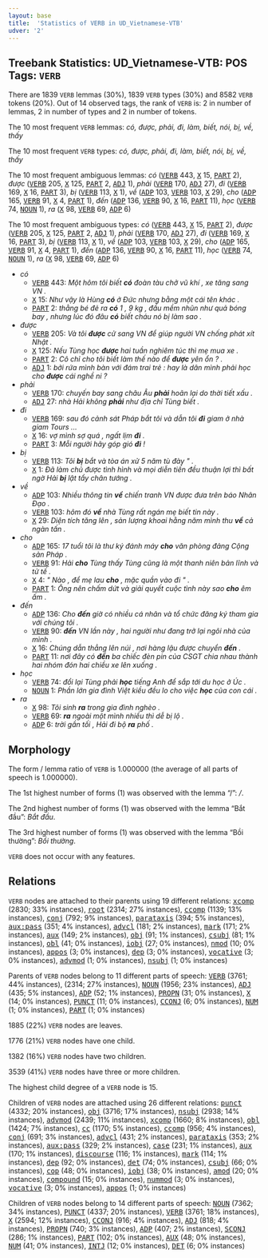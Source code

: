 ```yaml
---
layout: base
title:  'Statistics of VERB in UD_Vietnamese-VTB'
udver: '2'
---
```


## Treebank Statistics: UD_Vietnamese-VTB: POS Tags: `VERB`

There are 1839 `VERB` lemmas (30%), 1839 `VERB` types (30%) and 8582 `VERB` tokens (20%).
Out of 14 observed tags, the rank of `VERB` is: 2 in number of lemmas, 2 in number of types and 2 in number of tokens.

The 10 most frequent `VERB` lemmas: <em>có, được, phải, đi, làm, biết, nói, bị, về, thấy</em>

The 10 most frequent `VERB` types:  <em>có, được, phải, đi, làm, biết, nói, bị, về, thấy</em>

The 10 most frequent ambiguous lemmas: <em>có</em> (<tt><a href="vi_vtb-pos-VERB.html">VERB</a></tt> 443, <tt><a href="vi_vtb-pos-X.html">X</a></tt> 15, <tt><a href="vi_vtb-pos-PART.html">PART</a></tt> 2), <em>được</em> (<tt><a href="vi_vtb-pos-VERB.html">VERB</a></tt> 205, <tt><a href="vi_vtb-pos-X.html">X</a></tt> 125, <tt><a href="vi_vtb-pos-PART.html">PART</a></tt> 2, <tt><a href="vi_vtb-pos-ADJ.html">ADJ</a></tt> 1), <em>phải</em> (<tt><a href="vi_vtb-pos-VERB.html">VERB</a></tt> 170, <tt><a href="vi_vtb-pos-ADJ.html">ADJ</a></tt> 27), <em>đi</em> (<tt><a href="vi_vtb-pos-VERB.html">VERB</a></tt> 169, <tt><a href="vi_vtb-pos-X.html">X</a></tt> 16, <tt><a href="vi_vtb-pos-PART.html">PART</a></tt> 3), <em>bị</em> (<tt><a href="vi_vtb-pos-VERB.html">VERB</a></tt> 113, <tt><a href="vi_vtb-pos-X.html">X</a></tt> 1), <em>về</em> (<tt><a href="vi_vtb-pos-ADP.html">ADP</a></tt> 103, <tt><a href="vi_vtb-pos-VERB.html">VERB</a></tt> 103, <tt><a href="vi_vtb-pos-X.html">X</a></tt> 29), <em>cho</em> (<tt><a href="vi_vtb-pos-ADP.html">ADP</a></tt> 165, <tt><a href="vi_vtb-pos-VERB.html">VERB</a></tt> 91, <tt><a href="vi_vtb-pos-X.html">X</a></tt> 4, <tt><a href="vi_vtb-pos-PART.html">PART</a></tt> 1), <em>đến</em> (<tt><a href="vi_vtb-pos-ADP.html">ADP</a></tt> 136, <tt><a href="vi_vtb-pos-VERB.html">VERB</a></tt> 90, <tt><a href="vi_vtb-pos-X.html">X</a></tt> 16, <tt><a href="vi_vtb-pos-PART.html">PART</a></tt> 11), <em>học</em> (<tt><a href="vi_vtb-pos-VERB.html">VERB</a></tt> 74, <tt><a href="vi_vtb-pos-NOUN.html">NOUN</a></tt> 1), <em>ra</em> (<tt><a href="vi_vtb-pos-X.html">X</a></tt> 98, <tt><a href="vi_vtb-pos-VERB.html">VERB</a></tt> 69, <tt><a href="vi_vtb-pos-ADP.html">ADP</a></tt> 6)

The 10 most frequent ambiguous types:  <em>có</em> (<tt><a href="vi_vtb-pos-VERB.html">VERB</a></tt> 443, <tt><a href="vi_vtb-pos-X.html">X</a></tt> 15, <tt><a href="vi_vtb-pos-PART.html">PART</a></tt> 2), <em>được</em> (<tt><a href="vi_vtb-pos-VERB.html">VERB</a></tt> 205, <tt><a href="vi_vtb-pos-X.html">X</a></tt> 125, <tt><a href="vi_vtb-pos-PART.html">PART</a></tt> 2, <tt><a href="vi_vtb-pos-ADJ.html">ADJ</a></tt> 1), <em>phải</em> (<tt><a href="vi_vtb-pos-VERB.html">VERB</a></tt> 170, <tt><a href="vi_vtb-pos-ADJ.html">ADJ</a></tt> 27), <em>đi</em> (<tt><a href="vi_vtb-pos-VERB.html">VERB</a></tt> 169, <tt><a href="vi_vtb-pos-X.html">X</a></tt> 16, <tt><a href="vi_vtb-pos-PART.html">PART</a></tt> 3), <em>bị</em> (<tt><a href="vi_vtb-pos-VERB.html">VERB</a></tt> 113, <tt><a href="vi_vtb-pos-X.html">X</a></tt> 1), <em>về</em> (<tt><a href="vi_vtb-pos-ADP.html">ADP</a></tt> 103, <tt><a href="vi_vtb-pos-VERB.html">VERB</a></tt> 103, <tt><a href="vi_vtb-pos-X.html">X</a></tt> 29), <em>cho</em> (<tt><a href="vi_vtb-pos-ADP.html">ADP</a></tt> 165, <tt><a href="vi_vtb-pos-VERB.html">VERB</a></tt> 91, <tt><a href="vi_vtb-pos-X.html">X</a></tt> 4, <tt><a href="vi_vtb-pos-PART.html">PART</a></tt> 1), <em>đến</em> (<tt><a href="vi_vtb-pos-ADP.html">ADP</a></tt> 136, <tt><a href="vi_vtb-pos-VERB.html">VERB</a></tt> 90, <tt><a href="vi_vtb-pos-X.html">X</a></tt> 16, <tt><a href="vi_vtb-pos-PART.html">PART</a></tt> 11), <em>học</em> (<tt><a href="vi_vtb-pos-VERB.html">VERB</a></tt> 74, <tt><a href="vi_vtb-pos-NOUN.html">NOUN</a></tt> 1), <em>ra</em> (<tt><a href="vi_vtb-pos-X.html">X</a></tt> 98, <tt><a href="vi_vtb-pos-VERB.html">VERB</a></tt> 69, <tt><a href="vi_vtb-pos-ADP.html">ADP</a></tt> 6)


* <em>có</em>
  * <tt><a href="vi_vtb-pos-VERB.html">VERB</a></tt> 443: <em>Một hôm tôi biết <b>có</b> đoàn tàu chở vũ khí , xe tăng sang VN .</em>
  * <tt><a href="vi_vtb-pos-X.html">X</a></tt> 15: <em>Như vậy là Hùng <b>có</b> ở Đức nhưng bằng một cái tên khác .</em>
  * <tt><a href="vi_vtb-pos-PART.html">PART</a></tt> 2: <em>thằng bé đẻ ra <b>có</b> 1 , 9 kg , đầu mềm nhũn như quả bóng bay , nhưng lúc đó đâu <b>có</b> biết cháu nó bị làm sao .</em>
* <em>được</em>
  * <tt><a href="vi_vtb-pos-VERB.html">VERB</a></tt> 205: <em>Và tôi <b>được</b> cử sang VN để giúp người VN chống phát xít Nhật .</em>
  * <tt><a href="vi_vtb-pos-X.html">X</a></tt> 125: <em>Nếu Tùng học <b>được</b> hai tuần nghiêm túc thì mẹ mua xe .</em>
  * <tt><a href="vi_vtb-pos-PART.html">PART</a></tt> 2: <em>Cô chỉ cho tôi biết làm thế nào để <b>được</b> yên ổn ? .</em>
  * <tt><a href="vi_vtb-pos-ADJ.html">ADJ</a></tt> 1: <em>bởi rứa mình bàn với đám trai trẻ : hay là dân mình phải học cho <b>được</b> cái nghề ni ?</em>
* <em>phải</em>
  * <tt><a href="vi_vtb-pos-VERB.html">VERB</a></tt> 170: <em>chuyến bay sang châu Âu <b>phải</b> hoãn lại do thời tiết xấu .</em>
  * <tt><a href="vi_vtb-pos-ADJ.html">ADJ</a></tt> 27: <em>nhà Hải không <b>phải</b> như địa chỉ Tùng biết .</em>
* <em>đi</em>
  * <tt><a href="vi_vtb-pos-VERB.html">VERB</a></tt> 169: <em>sau đó cảnh sát Pháp bắt tôi và dẫn tôi <b>đi</b> giam ở nhà giam Tours ...</em>
  * <tt><a href="vi_vtb-pos-X.html">X</a></tt> 16: <em>vợ mình sợ quá , ngất lịm <b>đi</b> .</em>
  * <tt><a href="vi_vtb-pos-PART.html">PART</a></tt> 3: <em>Mỗi người hãy góp gió <b>đi</b> !</em>
* <em>bị</em>
  * <tt><a href="vi_vtb-pos-VERB.html">VERB</a></tt> 113: <em>Tôi <b>bị</b> bắt và tòa án xử 5 năm tù đày " .</em>
  * <tt><a href="vi_vtb-pos-X.html">X</a></tt> 1: <em>Đã làm chủ được tình hình và mọi diễn tiến đều thuận lợi thì bất ngờ Hải <b>bị</b> lật tẩy chân tướng .</em>
* <em>về</em>
  * <tt><a href="vi_vtb-pos-ADP.html">ADP</a></tt> 103: <em>Nhiều thông tin <b>về</b> chiến tranh VN được đưa trên báo Nhân Đạo .</em>
  * <tt><a href="vi_vtb-pos-VERB.html">VERB</a></tt> 103: <em>hôm đó <b>về</b> nhà Tùng rất ngán mẹ biết tin này .</em>
  * <tt><a href="vi_vtb-pos-X.html">X</a></tt> 29: <em>Diện tích tăng lên , sản lượng khoai hằng năm mình thu <b>về</b> cả ngàn tấn .</em>
* <em>cho</em>
  * <tt><a href="vi_vtb-pos-ADP.html">ADP</a></tt> 165: <em>17 tuổi tôi là thư ký đánh máy <b>cho</b> văn phòng đảng Cộng sản Pháp .</em>
  * <tt><a href="vi_vtb-pos-VERB.html">VERB</a></tt> 91: <em>Hải <b>cho</b> Tùng thấy Tùng cũng là một thanh niên bản lĩnh và tử tế .</em>
  * <tt><a href="vi_vtb-pos-X.html">X</a></tt> 4: <em>" Nào , để mẹ lau <b>cho</b> , mặc quần vào đi " .</em>
  * <tt><a href="vi_vtb-pos-PART.html">PART</a></tt> 1: <em>Ông nên chấm dứt và giải quyết cuộc tình này sao <b>cho</b> êm ấm .</em>
* <em>đến</em>
  * <tt><a href="vi_vtb-pos-ADP.html">ADP</a></tt> 136: <em>Cho <b>đến</b> giờ có nhiều cá nhân và tổ chức đăng ký tham gia với chúng tôi .</em>
  * <tt><a href="vi_vtb-pos-VERB.html">VERB</a></tt> 90: <em><b>đến</b> VN lần này , hai người như đang trở lại ngôi nhà của mình .</em>
  * <tt><a href="vi_vtb-pos-X.html">X</a></tt> 16: <em>Chúng dẫn thẳng lên núi , nơi hàng lậu được chuyển <b>đến</b> .</em>
  * <tt><a href="vi_vtb-pos-PART.html">PART</a></tt> 11: <em>nơi đây có <b>đến</b> ba chiếc đèn pin của CSGT chia nhau thành hai nhóm đón hai chiều xe lên xuống .</em>
* <em>học</em>
  * <tt><a href="vi_vtb-pos-VERB.html">VERB</a></tt> 74: <em>đổi lại Tùng phải <b>học</b> tiếng Anh để sắp tới du học ở Úc .</em>
  * <tt><a href="vi_vtb-pos-NOUN.html">NOUN</a></tt> 1: <em>Phần lớn gia đình Việt kiều đều lo cho việc <b>học</b> của con cái .</em>
* <em>ra</em>
  * <tt><a href="vi_vtb-pos-X.html">X</a></tt> 98: <em>Tôi sinh <b>ra</b> trong gia đình nghèo .</em>
  * <tt><a href="vi_vtb-pos-VERB.html">VERB</a></tt> 69: <em><b>ra</b> ngoài một mình nhiều thì dễ bị lộ .</em>
  * <tt><a href="vi_vtb-pos-ADP.html">ADP</a></tt> 6: <em>trời gần tối , Hải đi bộ <b>ra</b> phố .</em>

## Morphology

The form / lemma ratio of `VERB` is 1.000000 (the average of all parts of speech is 1.000000).

The 1st highest number of forms (1) was observed with the lemma “/”: <em>/</em>.

The 2nd highest number of forms (1) was observed with the lemma “Bắt đầu”: <em>Bắt đầu</em>.

The 3rd highest number of forms (1) was observed with the lemma “Bồi thường”: <em>Bồi thường</em>.

`VERB` does not occur with any features.


## Relations

`VERB` nodes are attached to their parents using 19 different relations: <tt><a href="vi_vtb-dep-xcomp.html">xcomp</a></tt> (2830; 33% instances), <tt><a href="vi_vtb-dep-root.html">root</a></tt> (2314; 27% instances), <tt><a href="vi_vtb-dep-ccomp.html">ccomp</a></tt> (1139; 13% instances), <tt><a href="vi_vtb-dep-conj.html">conj</a></tt> (792; 9% instances), <tt><a href="vi_vtb-dep-parataxis.html">parataxis</a></tt> (394; 5% instances), <tt><a href="vi_vtb-dep-aux-pass.html">aux:pass</a></tt> (351; 4% instances), <tt><a href="vi_vtb-dep-advcl.html">advcl</a></tt> (181; 2% instances), <tt><a href="vi_vtb-dep-mark.html">mark</a></tt> (171; 2% instances), <tt><a href="vi_vtb-dep-aux.html">aux</a></tt> (149; 2% instances), <tt><a href="vi_vtb-dep-obj.html">obj</a></tt> (91; 1% instances), <tt><a href="vi_vtb-dep-csubj.html">csubj</a></tt> (81; 1% instances), <tt><a href="vi_vtb-dep-obl.html">obl</a></tt> (41; 0% instances), <tt><a href="vi_vtb-dep-iobj.html">iobj</a></tt> (27; 0% instances), <tt><a href="vi_vtb-dep-nmod.html">nmod</a></tt> (10; 0% instances), <tt><a href="vi_vtb-dep-appos.html">appos</a></tt> (3; 0% instances), <tt><a href="vi_vtb-dep-dep.html">dep</a></tt> (3; 0% instances), <tt><a href="vi_vtb-dep-vocative.html">vocative</a></tt> (3; 0% instances), <tt><a href="vi_vtb-dep-advmod.html">advmod</a></tt> (1; 0% instances), <tt><a href="vi_vtb-dep-nsubj.html">nsubj</a></tt> (1; 0% instances)

Parents of `VERB` nodes belong to 11 different parts of speech: <tt><a href="vi_vtb-pos-VERB.html">VERB</a></tt> (3761; 44% instances),  (2314; 27% instances), <tt><a href="vi_vtb-pos-NOUN.html">NOUN</a></tt> (1956; 23% instances), <tt><a href="vi_vtb-pos-ADJ.html">ADJ</a></tt> (435; 5% instances), <tt><a href="vi_vtb-pos-ADP.html">ADP</a></tt> (52; 1% instances), <tt><a href="vi_vtb-pos-PROPN.html">PROPN</a></tt> (31; 0% instances), <tt><a href="vi_vtb-pos-X.html">X</a></tt> (14; 0% instances), <tt><a href="vi_vtb-pos-PUNCT.html">PUNCT</a></tt> (11; 0% instances), <tt><a href="vi_vtb-pos-CCONJ.html">CCONJ</a></tt> (6; 0% instances), <tt><a href="vi_vtb-pos-NUM.html">NUM</a></tt> (1; 0% instances), <tt><a href="vi_vtb-pos-PART.html">PART</a></tt> (1; 0% instances)

1885 (22%) `VERB` nodes are leaves.

1776 (21%) `VERB` nodes have one child.

1382 (16%) `VERB` nodes have two children.

3539 (41%) `VERB` nodes have three or more children.

The highest child degree of a `VERB` node is 15.

Children of `VERB` nodes are attached using 26 different relations: <tt><a href="vi_vtb-dep-punct.html">punct</a></tt> (4332; 20% instances), <tt><a href="vi_vtb-dep-obj.html">obj</a></tt> (3716; 17% instances), <tt><a href="vi_vtb-dep-nsubj.html">nsubj</a></tt> (2938; 14% instances), <tt><a href="vi_vtb-dep-advmod.html">advmod</a></tt> (2439; 11% instances), <tt><a href="vi_vtb-dep-xcomp.html">xcomp</a></tt> (1660; 8% instances), <tt><a href="vi_vtb-dep-obl.html">obl</a></tt> (1424; 7% instances), <tt><a href="vi_vtb-dep-cc.html">cc</a></tt> (1170; 5% instances), <tt><a href="vi_vtb-dep-ccomp.html">ccomp</a></tt> (956; 4% instances), <tt><a href="vi_vtb-dep-conj.html">conj</a></tt> (691; 3% instances), <tt><a href="vi_vtb-dep-advcl.html">advcl</a></tt> (431; 2% instances), <tt><a href="vi_vtb-dep-parataxis.html">parataxis</a></tt> (353; 2% instances), <tt><a href="vi_vtb-dep-aux-pass.html">aux:pass</a></tt> (329; 2% instances), <tt><a href="vi_vtb-dep-case.html">case</a></tt> (231; 1% instances), <tt><a href="vi_vtb-dep-aux.html">aux</a></tt> (170; 1% instances), <tt><a href="vi_vtb-dep-discourse.html">discourse</a></tt> (116; 1% instances), <tt><a href="vi_vtb-dep-mark.html">mark</a></tt> (114; 1% instances), <tt><a href="vi_vtb-dep-dep.html">dep</a></tt> (92; 0% instances), <tt><a href="vi_vtb-dep-det.html">det</a></tt> (74; 0% instances), <tt><a href="vi_vtb-dep-csubj.html">csubj</a></tt> (66; 0% instances), <tt><a href="vi_vtb-dep-cop.html">cop</a></tt> (48; 0% instances), <tt><a href="vi_vtb-dep-iobj.html">iobj</a></tt> (38; 0% instances), <tt><a href="vi_vtb-dep-amod.html">amod</a></tt> (20; 0% instances), <tt><a href="vi_vtb-dep-compound.html">compound</a></tt> (15; 0% instances), <tt><a href="vi_vtb-dep-nummod.html">nummod</a></tt> (3; 0% instances), <tt><a href="vi_vtb-dep-vocative.html">vocative</a></tt> (3; 0% instances), <tt><a href="vi_vtb-dep-appos.html">appos</a></tt> (1; 0% instances)

Children of `VERB` nodes belong to 14 different parts of speech: <tt><a href="vi_vtb-pos-NOUN.html">NOUN</a></tt> (7362; 34% instances), <tt><a href="vi_vtb-pos-PUNCT.html">PUNCT</a></tt> (4337; 20% instances), <tt><a href="vi_vtb-pos-VERB.html">VERB</a></tt> (3761; 18% instances), <tt><a href="vi_vtb-pos-X.html">X</a></tt> (2594; 12% instances), <tt><a href="vi_vtb-pos-CCONJ.html">CCONJ</a></tt> (916; 4% instances), <tt><a href="vi_vtb-pos-ADJ.html">ADJ</a></tt> (818; 4% instances), <tt><a href="vi_vtb-pos-PROPN.html">PROPN</a></tt> (740; 3% instances), <tt><a href="vi_vtb-pos-ADP.html">ADP</a></tt> (407; 2% instances), <tt><a href="vi_vtb-pos-SCONJ.html">SCONJ</a></tt> (286; 1% instances), <tt><a href="vi_vtb-pos-PART.html">PART</a></tt> (102; 0% instances), <tt><a href="vi_vtb-pos-AUX.html">AUX</a></tt> (48; 0% instances), <tt><a href="vi_vtb-pos-NUM.html">NUM</a></tt> (41; 0% instances), <tt><a href="vi_vtb-pos-INTJ.html">INTJ</a></tt> (12; 0% instances), <tt><a href="vi_vtb-pos-DET.html">DET</a></tt> (6; 0% instances)

